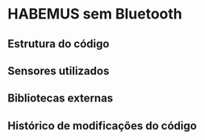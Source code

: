 # HABEMUS sem Bluetooth
<!-- (sintaxe do .md: [(https://encurtador.com.br/iRkUC)](https://encurtador.com.br/iRkUC)) -->


## Estrutura do código




## Sensores utilizados



## Bibliotecas externas

## Histórico de modificações do código
